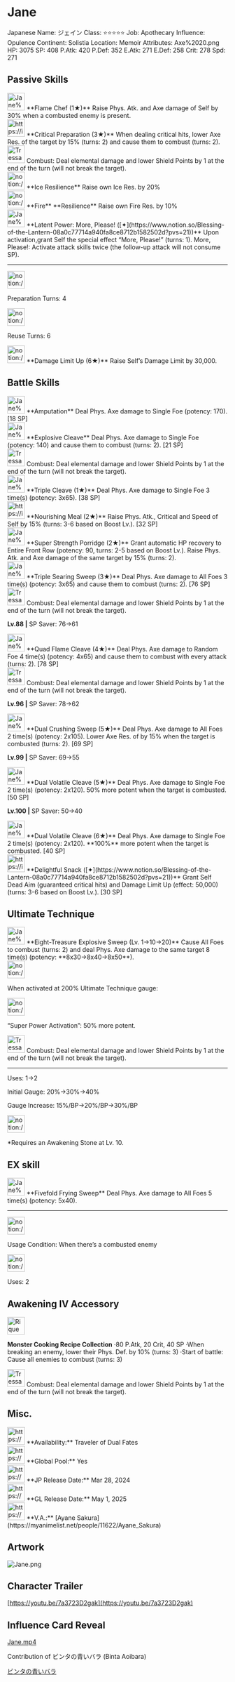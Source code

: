 # Jane

Japanese Name: ジェイン
Class: ⭐️⭐️⭐️⭐️⭐️
Job: Apothecary
Influence: Opulence
Continent: Solistia
Location: Memoir
Attributes: Axe%2020.png
HP: 3075
SP: 408
P.Atk: 420
P.Def: 352
E.Atk: 271
E.Def: 258
Crit: 278
Spd: 271

## Passive Skills

<aside>
<img src="Jane%20c9fe35fcb53f403db313f5fa306c5727/Phys_Atk_Boost.png" alt="Jane%20c9fe35fcb53f403db313f5fa306c5727/Phys_Atk_Boost.png" width="40px" /> **Flame Chef (1★)** 
Raise Phys. Atk. and Axe damage of Self by 30% when a combusted enemy is present.

</aside>

<aside>
<img src="https://img.game8.jp/8245623/5e96a25ea8aba1485263eb88a07670d7.png/show" alt="https://img.game8.jp/8245623/5e96a25ea8aba1485263eb88a07670d7.png/show" width="40px" /> **Critical Preparation (3★)** 
When dealing critical hits, lower Axe Res. of the target by 15% (turns: 2) and cause them to combust (turns: 2).

<aside>
<img src="Tressa%20EX%200b5db6785d514c2ebb35033b73fd11b7/Combustion.png" alt="Tressa%20EX%200b5db6785d514c2ebb35033b73fd11b7/Combustion.png" width="40px" /> Combust: Deal elemental damage and lower Shield Points by 1 at the end of the turn (will not break the target).

</aside>

</aside>

<aside>
<img src="notion://custom_emoji/2482af5e-3bb7-4af8-a110-df4150e44521/12bebbc6-5396-8072-930f-007ab6f019d5" alt="notion://custom_emoji/2482af5e-3bb7-4af8-a110-df4150e44521/12bebbc6-5396-8072-930f-007ab6f019d5" width="40px" /> **Ice Resilience**
Raise own Ice Res. by 20%

</aside>

<aside>
<img src="notion://custom_emoji/2482af5e-3bb7-4af8-a110-df4150e44521/12bebbc6-5396-8096-b8ea-007a0ce6360d" alt="notion://custom_emoji/2482af5e-3bb7-4af8-a110-df4150e44521/12bebbc6-5396-8096-b8ea-007a0ce6360d" width="40px" /> **Fire** **Resilience**
Raise own Fire Res. by 10%

</aside>

<aside>
<img src="Jane%20c9fe35fcb53f403db313f5fa306c5727/Hikari_Potential.png" alt="Jane%20c9fe35fcb53f403db313f5fa306c5727/Hikari_Potential.png" width="40px" /> **Latent Power: More, Please! ([✦](https://www.notion.so/Blessing-of-the-Lantern-08a0c77714a940fa8ce8712b1582502d?pvs=21))**
Upon activation,grant Self the special effect “More, Please!” (turns: 1).
More, Please!: Activate attack skills twice (the follow-up attack will not consume SP).

---

<aside>
<img src="notion://custom_emoji/2482af5e-3bb7-4af8-a110-df4150e44521/137ebbc6-5396-807e-91cf-007a45a22ff3" alt="notion://custom_emoji/2482af5e-3bb7-4af8-a110-df4150e44521/137ebbc6-5396-807e-91cf-007a45a22ff3" width="40px" />

Preparation Turns: 4

</aside>

<aside>
<img src="notion://custom_emoji/2482af5e-3bb7-4af8-a110-df4150e44521/137ebbc6-5396-80ba-9f36-007a936447ac" alt="notion://custom_emoji/2482af5e-3bb7-4af8-a110-df4150e44521/137ebbc6-5396-80ba-9f36-007a936447ac" width="40px" />

Reuse Turns: 6

</aside>

</aside>

<aside>
<img src="notion://custom_emoji/2482af5e-3bb7-4af8-a110-df4150e44521/17debbc6-5396-80a6-933a-007af3a7f551" alt="notion://custom_emoji/2482af5e-3bb7-4af8-a110-df4150e44521/17debbc6-5396-80a6-933a-007af3a7f551" width="40px" /> **Damage Limit Up (6★)**
Raise Self’s Damage Limit by 30,000.

</aside>

## Battle Skills

<aside>
<img src="Jane%20c9fe35fcb53f403db313f5fa306c5727/Axe.png" alt="Jane%20c9fe35fcb53f403db313f5fa306c5727/Axe.png" width="40px" /> **Amputation**
Deal Phys. Axe damage to Single Foe (potency: 170). [18 SP]

</aside>

<aside>
<img src="Jane%20c9fe35fcb53f403db313f5fa306c5727/Axe%201.png" alt="Jane%20c9fe35fcb53f403db313f5fa306c5727/Axe%201.png" width="40px" /> **Explosive Cleave**
Deal Phys. Axe damage to Single Foe (potency: 140) and cause them to combust (turns: 2). [21 SP]

<aside>
<img src="Tressa%20EX%200b5db6785d514c2ebb35033b73fd11b7/Combustion.png" alt="Tressa%20EX%200b5db6785d514c2ebb35033b73fd11b7/Combustion.png" width="40px" /> Combust: Deal elemental damage and lower Shield Points by 1 at the end of the turn (will not break the target).

</aside>

</aside>

<aside>
<img src="Jane%20c9fe35fcb53f403db313f5fa306c5727/Axe%202.png" alt="Jane%20c9fe35fcb53f403db313f5fa306c5727/Axe%202.png" width="40px" /> **Triple Cleave (1★)**
Deal Phys. Axe damage to Single Foe 3 time(s) (potency: 3x65). [38 SP]

</aside>

<aside>
<img src="https://img.game8.jp/6909195/fb1af3b553f4112d4403e0f7452fd2a2.png/show" alt="https://img.game8.jp/6909195/fb1af3b553f4112d4403e0f7452fd2a2.png/show" width="40px" /> **Nourishing Meal (2★)**
Raise Phys. Atk., Critical and Speed of Self by 15% (turns: 3-6 based on Boost Lv.). [32 SP]

</aside>

<aside>
<img src="Jane%20c9fe35fcb53f403db313f5fa306c5727/Vim_and_Vigor.png" alt="Jane%20c9fe35fcb53f403db313f5fa306c5727/Vim_and_Vigor.png" width="40px" /> **Super Strength Porridge (2★)**
Grant automatic HP recovery to Entire Front Row (potency: 90, turns: 2-5 based on Boost Lv.). Raise Phys. Atk. and Axe damage of the same target by 15% (turns: 2).

</aside>

<aside>
<img src="Jane%20c9fe35fcb53f403db313f5fa306c5727/Axe%203.png" alt="Jane%20c9fe35fcb53f403db313f5fa306c5727/Axe%203.png" width="40px" /> **Triple Searing Sweep (3★)**
Deal Phys. Axe damage to All Foes 3 time(s) (potency: 3x65) and cause them to combust (turns: 2). [76 SP]

<aside>
<img src="Tressa%20EX%200b5db6785d514c2ebb35033b73fd11b7/Combustion.png" alt="Tressa%20EX%200b5db6785d514c2ebb35033b73fd11b7/Combustion.png" width="40px" /> Combust: Deal elemental damage and lower Shield Points by 1 at the end of the turn (will not break the target).

</aside>

**Lv.88 |** SP Saver: 76→61

</aside>

<aside>
<img src="Jane%20c9fe35fcb53f403db313f5fa306c5727/Axe%204.png" alt="Jane%20c9fe35fcb53f403db313f5fa306c5727/Axe%204.png" width="40px" /> **Quad Flame Cleave (4★)**
Deal Phys. Axe damage to Random Foe 4 time(s) (potency: 4x65) and cause them to combust with every attack (turns: 2). [78 SP]

<aside>
<img src="Tressa%20EX%200b5db6785d514c2ebb35033b73fd11b7/Combustion.png" alt="Tressa%20EX%200b5db6785d514c2ebb35033b73fd11b7/Combustion.png" width="40px" /> Combust: Deal elemental damage and lower Shield Points by 1 at the end of the turn (will not break the target).

</aside>

**Lv.96 |** SP Saver: 78→62

</aside>

<aside>
<img src="Jane%20c9fe35fcb53f403db313f5fa306c5727/Axe%205.png" alt="Jane%20c9fe35fcb53f403db313f5fa306c5727/Axe%205.png" width="40px" /> **Dual Crushing Sweep (5★)**
Deal Phys. Axe damage to All Foes 2 time(s) (potency: 2x105). Lower Axe Res. of by 15% when the target is combusted (turns: 2). [69 SP]

**Lv.99 |** SP Saver: 69→55

</aside>

<aside>
<img src="Jane%20c9fe35fcb53f403db313f5fa306c5727/Axe%206.png" alt="Jane%20c9fe35fcb53f403db313f5fa306c5727/Axe%206.png" width="40px" /> **Dual Volatile Cleave (5★)**
Deal Phys. Axe damage to Single Foe 2 time(s) (potency: 2x120). 50% more potent when the target is combusted. [50 SP]

**Lv.100 |** SP Saver: 50→40

<aside>
<img src="Jane%20c9fe35fcb53f403db313f5fa306c5727/Axe%206.png" alt="Jane%20c9fe35fcb53f403db313f5fa306c5727/Axe%206.png" width="40px" /> **Dual Volatile Cleave (6★)**
Deal Phys. Axe damage to Single Foe 2 time(s) (potency: 2x120). **100%** more potent when the target is combusted. [40 SP]

</aside>

</aside>

<aside>
<img src="https://img.game8.jp/6909195/fb1af3b553f4112d4403e0f7452fd2a2.png/show" alt="https://img.game8.jp/6909195/fb1af3b553f4112d4403e0f7452fd2a2.png/show" width="40px" /> **Delightful Snack ([✦](https://www.notion.so/Blessing-of-the-Lantern-08a0c77714a940fa8ce8712b1582502d?pvs=21))**
Grant Self Dead Aim (guaranteed critical hits) and Damage Limit Up (effect: 50,000) (turns: 3-6 based on Boost Lv.). [30 SP]

</aside>

## Ultimate Technique

<aside>
<img src="Jane%20c9fe35fcb53f403db313f5fa306c5727/Axe%207.png" alt="Jane%20c9fe35fcb53f403db313f5fa306c5727/Axe%207.png" width="40px" /> **Eight-Treasure Explosive Sweep (Lv. 1→10→20)**
Cause All Foes to combust (turns: 2) and deal Phys. Axe damage to the same target 8 time(s) (potency: **8x30→8x40→8x50**).

<aside>
<img src="notion://custom_emoji/2482af5e-3bb7-4af8-a110-df4150e44521/137ebbc6-5396-80a2-a199-007a067e9993" alt="notion://custom_emoji/2482af5e-3bb7-4af8-a110-df4150e44521/137ebbc6-5396-80a2-a199-007a067e9993" width="40px" />

When activated at 200% Ultimate Technique gauge:

<aside>
<img src="notion://custom_emoji/2482af5e-3bb7-4af8-a110-df4150e44521/193ebbc6-5396-8035-8eea-007a52e85f9d" alt="notion://custom_emoji/2482af5e-3bb7-4af8-a110-df4150e44521/193ebbc6-5396-8035-8eea-007a52e85f9d" width="40px" />

“Super Power Activation”: 50% more potent.

</aside>

</aside>

<aside>
<img src="Tressa%20EX%200b5db6785d514c2ebb35033b73fd11b7/Combustion.png" alt="Tressa%20EX%200b5db6785d514c2ebb35033b73fd11b7/Combustion.png" width="40px" /> Combust: Deal elemental damage and lower Shield Points by 1 at the end of the turn (will not break the target).

</aside>

---

Uses:
1→2

Initial Gauge:
20%→30%→40%

Gauge Increase:
15%/BP→20%/BP→30%/BP

<aside>
<img src="notion://custom_emoji/2482af5e-3bb7-4af8-a110-df4150e44521/182ebbc6-5396-80af-9978-007ac248795b" alt="notion://custom_emoji/2482af5e-3bb7-4af8-a110-df4150e44521/182ebbc6-5396-80af-9978-007ac248795b" width="40px" />

*Requires an Awakening Stone at Lv. 10.

</aside>

</aside>

## EX skill

<aside>
<img src="Jane%20c9fe35fcb53f403db313f5fa306c5727/Axe%208.png" alt="Jane%20c9fe35fcb53f403db313f5fa306c5727/Axe%208.png" width="40px" /> **Fivefold Frying Sweep**
Deal Phys. Axe damage to All Foes 5 time(s) (potency: 5x40).

---

<aside>
<img src="notion://custom_emoji/2482af5e-3bb7-4af8-a110-df4150e44521/137ebbc6-5396-802c-b9bc-007a54884b6f" alt="notion://custom_emoji/2482af5e-3bb7-4af8-a110-df4150e44521/137ebbc6-5396-802c-b9bc-007a54884b6f" width="40px" />

Usage Condition: When there’s a combusted enemy

</aside>

<aside>
<img src="notion://custom_emoji/2482af5e-3bb7-4af8-a110-df4150e44521/137ebbc6-5396-80ba-9f36-007a936447ac" alt="notion://custom_emoji/2482af5e-3bb7-4af8-a110-df4150e44521/137ebbc6-5396-80ba-9f36-007a936447ac" width="40px" />

Uses: 2

</aside>

</aside>

## Awakening IV Accessory

<aside>
<img src="Rique%2003cb41beb766464083f85e40d3bfaf82/Awakening_IV.png" alt="Rique%2003cb41beb766464083f85e40d3bfaf82/Awakening_IV.png" width="40px" />

**Monster Cooking Recipe Collection**
·80 P.Atk, 20 Crit, 40 SP
·When breaking an enemy, lower their Phys. Def. by 10% (turns: 3)
·Start of battle: Cause all enemies to combust (turns: 3)

<aside>
<img src="Tressa%20EX%200b5db6785d514c2ebb35033b73fd11b7/Combustion.png" alt="Tressa%20EX%200b5db6785d514c2ebb35033b73fd11b7/Combustion.png" width="40px" /> Combust: Deal elemental damage and lower Shield Points by 1 at the end of the turn (will not break the target).

</aside>

</aside>

## Misc.

<aside>
<img src="https://www.notion.so/icons/gift_gray.svg" alt="https://www.notion.so/icons/gift_gray.svg" width="40px" /> **Availability:** Traveler of Dual Fates

</aside>

<aside>
<img src="https://www.notion.so/icons/globe_gray.svg" alt="https://www.notion.so/icons/globe_gray.svg" width="40px" /> **Global Pool:** Yes

</aside>

<aside>
<img src="https://www.notion.so/icons/calendar_red.svg" alt="https://www.notion.so/icons/calendar_red.svg" width="40px" /> **JP Release Date:**
Mar 28, 2024

</aside>

<aside>
<img src="https://www.notion.so/icons/calendar_blue.svg" alt="https://www.notion.so/icons/calendar_blue.svg" width="40px" /> **GL Release Date:**
May 1, 2025

</aside>

<aside>
<img src="https://www.notion.so/icons/microphone_gray.svg" alt="https://www.notion.so/icons/microphone_gray.svg" width="40px" /> **V.A.:** [Ayane Sakura](https://myanimelist.net/people/11622/Ayane_Sakura)

</aside>

## Artwork

![Jane.png](Jane%20c9fe35fcb53f403db313f5fa306c5727/Jane.png)

## Character Trailer

[https://youtu.be/7a3723D2gak](https://youtu.be/7a3723D2gak)

## Influence Card Reveal

[Jane.mp4](Jane%20c9fe35fcb53f403db313f5fa306c5727/Jane.mp4)

Contribution of ビンタの青いバラ (Binta Aoibara)

[ビンタの青いバラ](https://www.youtube.com/@binta_aoibara)